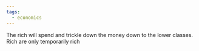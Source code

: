 ```yaml
---
tags:
  - economics
---
```

The rich will spend and trickle down the money down to the lower classes.
Rich are only temporarily rich